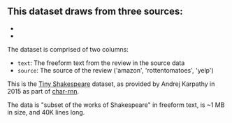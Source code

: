 

This dataset draws from three sources:
- 
-
-

The dataset is comprised of two columns:
- `text`: The freeform text from the review in the source data
- `source`: The source of the review ('amazon', 'rottentomatoes', 'yelp')

This is the [Tiny Shakespeare](https://github.com/karpathy/char-rnn/blob/master/data/tinyshakespeare/input.txt) dataset, as provided by Andrej Karpathy in 2015 as part of [char-rnn](https://github.com/karpathy/char-rnn).

The data is "subset of the works of Shakespeare" in freeform text, is ~1 MB in size, and 40K lines long.